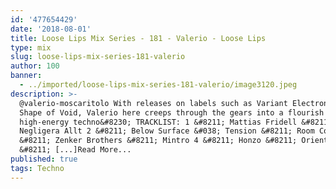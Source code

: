 ```yaml
---
id: '477654429'
date: '2018-08-01'
title: Loose Lips Mix Series - 181 - Valerio - Loose Lips
type: mix
slug: loose-lips-mix-series-181-valerio
author: 100
banner:
  - ../imported/loose-lips-mix-series-181-valerio/image3120.jpeg
description: >-
  @valerio-moscaritolo With releases on labels such as Variant Electronic and
  Shape of Void, Valerio here creeps through the gears into a flourish of
  high-energy techno&#8230; TRACKLIST: 1 &#8211; Mattias Fridell &#8211;
  Negligera Allt 2 &#8211; Below Surface &#038; Tension &#8211; Room Concept 3
  &#8211; Zenker Brothers &#8211; Mintro 4 &#8211; Honzo &#8211; Orientalism 5
  &#8211; [...]Read More...
published: true
tags: Techno
---
```

